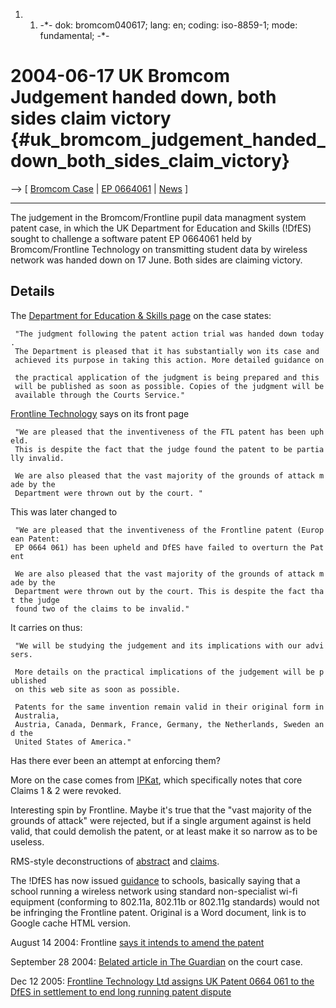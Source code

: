 1.  1.  -\*- dok: bromcom040617; lang: en; coding: iso-8859-1; mode:
        fundamental; -\*-

# 2004-06-17 UK Bromcom Judgement handed down, both sides claim victory {#uk_bromcom_judgement_handed_down_both_sides_claim_victory}

\--\> \[ [ Bromcom Case](Bromcom04En "wikilink") \| [EP
0664061](http://swpat.ffii.org/pikta/txt/ep/0664/061/ "wikilink") \| [
News](SwpatcninoEn "wikilink") \]

------------------------------------------------------------------------

The judgement in the Bromcom/Frontline pupil data managment system
patent case, in which the UK Department for Education and Skills (!DfES)
sought to challenge a software patent EP 0664061 held by
Bromcom/Frontline Technology on transmitting student data by wireless
network was handed down on 17 June. Both sides are claiming victory.

## Details

The [Department for Education & Skills
page](http://www.teachernet.gov.uk/management/tools/ims/patent/ "wikilink")
on the case states:

` "The judgment following the patent action trial was handed down today. `\
` The Department is pleased that it has substantially won its case and `\
` achieved its purpose in taking this action. More detailed guidance on `\
` the practical application of the judgment is being prepared and this`\
` will be published as soon as possible. Copies of the judgment will be`\
` available through the Courts Service."`

[Frontline Technology](http://www.frontline-technology.com/ "wikilink")
says on its front page

` "We are pleased that the inventiveness of the FTL patent has been upheld. `\
` This is despite the fact that the judge found the patent to be partially invalid.`

` We are also pleased that the vast majority of the grounds of attack made by the `\
` Department were thrown out by the court. "`

This was later changed to

` "We are pleased that the inventiveness of the Frontline patent (European Patent: `\
` EP 0664 061) has been upheld and DfES have failed to overturn the Patent`

` We are also pleased that the vast majority of the grounds of attack made by the`\
` Department were thrown out by the court. This is despite the fact that the judge`\
` found two of the claims to be invalid."`

It carries on thus:

` "We will be studying the judgement and its implications with our advisers.`

` More details on the practical implications of the judgement will be published`\
` on this web site as soon as possible.`

` Patents for the same invention remain valid in their original form in Australia, `\
` Austria, Canada, Denmark, France, Germany, the Netherlands, Sweden and the `\
` United States of America."`

Has there ever been an attempt at enforcing them?

More on the case comes from
[IPKat](http://ipkitten.blogspot.com/2004/06/truancy-patent-goes-missing-in-part.html "wikilink"),
which specifically notes that core Claims 1 & 2 were revoked.

Interesting spin by Frontline. Maybe it\'s true that the \"vast majority
of the grounds of attack\" were rejected, but if a single argument
against is held valid, that could demolish the patent, or at least make
it so narrow as to be useless.

RMS-style deconstructions of
[abstract](http://www.cgce.net/frontline_patent/abstract_a.txt "wikilink")
and
[claims](http://www.cgce.net/frontline_patent/claims_a.txt "wikilink").

The !DfES has now issued
[guidance](http://64.233.167.104/search?q=cache:4YDkt-jZwgoJ:www.teachernet.gov.uk/_doc/7078/Patent%2520advice%2520to%2520schools%252020%2520July%252004.doc&hl=en "wikilink")
to schools, basically saying that a school running a wireless network
using standard non-specialist wi-fi equipment (conforming to 802.11a,
802.11b or 802.11g standards) would not be infringing the Frontline
patent. Original is a Word document, link is to Google cache HTML
version.

August 14 2004: Frontline [says it intends to amend the
patent](http://www.frontline-technology.com/index.asp?id=info1 "wikilink")

September 28 2004: [Belated article in The
Guardian](http://education.guardian.co.uk/elearning/story/0,10577,1314011,00.html "wikilink")
on the court case.

Dec 12 2005: [Frontline Technology Ltd assigns UK Patent 0664 061 to the
DfES in settlement to end long running patent
dispute](http://www.frontline-technology.com/index.asp?id=news6 "wikilink")
